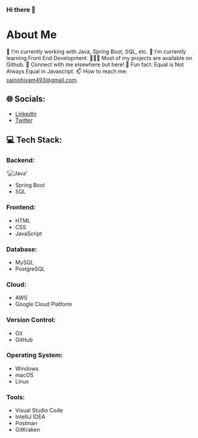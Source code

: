 ### Hi there 👋
# About Me

💼 I'm currently working with Java, Spring Boot, SQL, etc.
🚀 I'm currently learning Front End Development.
👨🏻‍💻 Most of my projects are available on Github.
💬 Connect with me elsewhere but here!
👾 Fun fact: Equal is Not Always Equal in Javascript.
📫 How to reach me: sainishivam493@gmail.com.

## 🌐 Socials:
- [LinkedIn](https://www.linkedin.com/in/your-linkedin-profile/)
- [Twitter](https://twitter.com/your-twitter-handle)

## 💻 Tech Stack:
### Backend:
'![Java](https://imgur.com/a/vzBvA5S)'
- Spring Boot
- SQL

### Frontend:
- HTML
- CSS
- JavaScript

### Database:
- MySQL
- PostgreSQL

### Cloud:
- AWS
- Google Cloud Platform

### Version Control:
- Git
- GitHub

### Operating System:
- Windows
- macOS
- Linux

### Tools:
- Visual Studio Code
- IntelliJ IDEA
- Postman
- GitKraken
